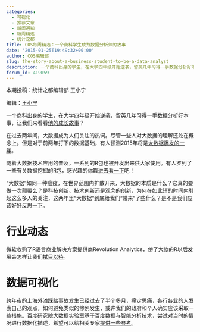 ```yaml
---
categories:
  - 可视化
  - 推荐文章
  - 新闻通知
  - 每周精选
  - 统计之都
title: COS每周精选：一个商科学生成为数据分析师的故事
date: '2015-01-25T19:49:32+00:00'
author: COS编辑部
slug: the-story-about-a-business-student-to-be-a-data-analyst
description: 一个商科出身的学生，在大学四年级开始逆袭，留英几年习得一手数据分析好本事，让我们来看看[他的成长故事](http://www.zhihu.com/question/27573926)？在过去两年间，大数据成为人们关注的热词。尽管一些人对大数据的理解还处在概念上。但是对于前两年打下的数据基础，有人预测2015年将是[大数据爆发的一年](http://www.36dsj.com/archives/21652)。
forum_id: 419059
---
```


本期投稿：统计之都编辑部 王小宁

编辑：[王小宁](http://weibo.com/wangxiaoningtongxue/profile?rightmod=1&wvr=6&mod=personinfo)

一个商科出身的学生，在大学四年级开始逆袭，留英几年习得一手数据分析好本事，让我们来看看[他的成长故事](http://www.zhihu.com/question/27573926)？

在过去两年间，大数据成为人们关注的热词。尽管一些人对大数据的理解还处在概念上。但是对于前两年打下的数据基础，有人预测2015年将是[大数据爆发的一年](http://www.36dsj.com/archives/21652)。


随着大数据技术应用的普及，一系列的R包也被开发出来供大家使用。有人罗列了一些有关数据挖掘的R包，感兴趣的你戳[进去看一下](http://www.36dsj.com/archives/21400)吧！

“大数据”如同一种瘟疫，在世界范围内扩散开来，大数据的本质是什么？它真的要做一次颠覆么？是科技创新、技术创新还是观念的创新，为何在如此短的时间内引起这么多人的关注，这两年里“大数据”到底给我们“带来”了些什么？是不是我们应该好好[反思一下](http://www.36dsj.com/archives/21470)。

# 行业动态

微软收购了R语言商业解决方案提供商Revolution Analytics，傍了大款的R以后发展会怎样让我们[拭目以待](http://blogs.microsoft.com/blog/2015/01/23/microsoft-acquire-revolution-analytics-help-customers-find-big-data-value-advanced-statistical-analysis/?from=groupmessage&isappinstalled=0)。

# 数据可视化

跨年夜的上海外滩踩踏事故发生已经过去了半个多月，痛定思痛，各行各业的人发表自己的观点，如何避免类似的惨剧发生，或许我们的政府和个人确实应该采取一些措施。百度研究院大数据实验室基于百度数据与智能分析技术，尝试对当时的情况进行数据化描述，希望可以给相关专家[提供一些参考](http://www.csdn.net/article/a/2015-01-22/15822272)。
